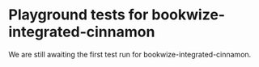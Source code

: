 # Playground tests for bookwize-integrated-cinnamon
We are still awaiting the first test run for bookwize-integrated-cinnamon.
